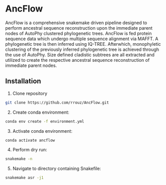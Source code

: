 # AncFlow
AncFlow is a comprehensive snakemake driven pipeline designed to perform ancestral sequence reconstruction upon the immediate parent nodes of AutoPhy clustered phylogenetic trees. AncFlow is fed protein sequence data which undergo multiple sequence alignment via MAFFT. A phylogenetic tree is then inferred using IQ-TREE. Afterwhich, monophyletic clustering of the previously inferred phylogenetic tree is achieved through the use of AutoPhy. Size defined cladistic subtrees are all extracted and utilized to create the respective ancestral sequence reconstruction of immediate parent nodes.

## Installation
1. Clone repository
```bash
git clone https://github.com/rrouz/AncFlow.git
```

2. Create conda environment:
```bash
conda env create -f environment.yml
```

3. Activate conda environment:
```bash
conda activate ancflow
```

4. Perform dry run:
```bash
snakemake -n
```

5. Navigate to directory containing Snakefile:
```bash
snakemake asr -j1
```


